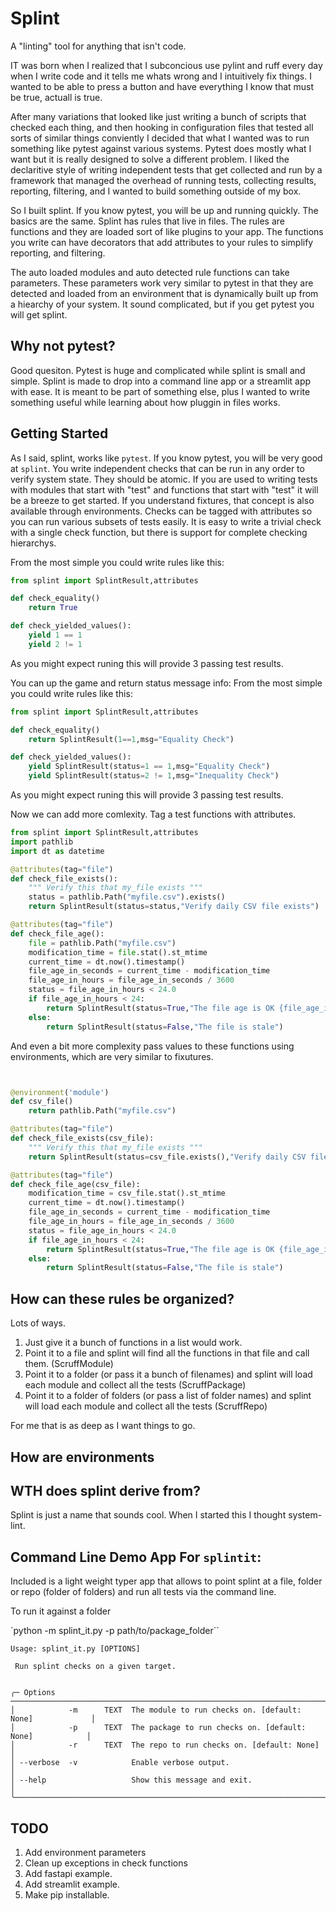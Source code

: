# Splint

A "linting" tool for anything that isn't code.

IT was born when I realized that I subconcious  use pylint and ruff every day when I write code and it tells me whats wrong and I intuitively fix things.  I wanted to be able to press a button and have everything I know that must be true, actuall is true.

After many variations that looked like just writing a bunch of scripts that checked each thing, and then hooking in configuration files that tested all sorts of similar things conviently I decided that what I wanted was to run something like pytest against various systems.  Pytest does mostly what I want but it is really designed to solve a different problem.  I liked the declaritive style of writing independent tests that get collected and run by a framework that managed the overhead of running tests, collecting results, reporting, filtering, and I wanted to build something outside of my box.

So I built splint.  If you know pytest, you will be up and running quickly.  The basics are the same.  Splint has rules that live in files.  The rules are functions and they are loaded sort of like plugins to your app.  The functions you write can have decorators that add attributes to your rules to simplify reporting, and filtering.

The auto loaded modules and auto detected rule functions can take parameters.  These parameters work very similar to pytest in that they are detected and loaded from an environment that is dynamically built up from a hiearchy of your system.  It sound complicated, but if you get pytest you will get splint.

## Why not pytest?
Good quesiton.  Pytest is huge and complicated while splint is small and simple.  Splint is made to drop into a command line app or a streamlit app with ease.  It is meant to be part of something else, plus I wanted to write something useful while learning about how pluggin in files works.

## Getting Started

As I said, splint, works like `pytest`.  If you know pytest, you will be very good at `splint`. You write independent checks that can be run in any order to verify system state.  They should be atomic.   If you are used to writing tests with modules that start with "test" and functions that start with "test" it will be a breeze to get started. If you understand fixtures, that concept is also available through environments. Checks can be tagged with attributes so you can run various subsets of tests easily.  It is easy to write a trivial check with a single check function, but there is support for complete checking hierarchys.

From the most simple you could write rules like this:
```python
from splint import SplintResult,attributes

def check_equality()
    return True

def check_yielded_values():
    yield 1 == 1
    yield 2 != 1
```

As you might expect runing this will provide 3 passing test results.

You can up the game and return status message info:
From the most simple you could write rules like this:
```python
from splint import SplintResult,attributes

def check_equality()
    return SplintResult(1==1,msg="Equality Check")

def check_yielded_values():
    yield SplintResult(status=1 == 1,msg="Equality Check")
    yield SplintResult(status=2 != 1,msg="Inequality Check")
```

As you might expect runing this will provide 3 passing test results.

Now we can add more comlexity.  Tag a test functions with attributes.
```python
from splint import SplintResult,attributes
import pathlib
import dt as datetime

@attributes(tag="file")
def check_file_exists():
    """ Verify this that my_file exists """
    status = pathlib.Path("myfile.csv").exists()
    return SplintResult(status=status,"Verify daily CSV file exists")

@attributes(tag="file")
def check_file_age():
    file = pathlib.Path("myfile.csv")
    modification_time = file.stat().st_mtime
    current_time = dt.now().timestamp()
    file_age_in_seconds = current_time - modification_time
    file_age_in_hours = file_age_in_seconds / 3600
    status = file_age_in_hours < 24.0
    if file_age_in_hours < 24:
        return SplintResult(status=True,"The file age is OK {file_age_in_hours}")
    else:
        return SplintResult(status=False,"The file is stale")
```

And even a bit more complexity pass values to these functions using environments, which are very similar to fixutures.

```python


@environment('module')
def csv_file()
    return pathlib.Path("myfile.csv")

@attributes(tag="file")
def check_file_exists(csv_file):
    """ Verify this that my_file exists """
    return SplintResult(status=csv_file.exists(),"Verify daily CSV file exists")

@attributes(tag="file")
def check_file_age(csv_file):
    modification_time = csv_file.stat().st_mtime
    current_time = dt.now().timestamp()
    file_age_in_seconds = current_time - modification_time
    file_age_in_hours = file_age_in_seconds / 3600
    status = file_age_in_hours < 24.0
    if file_age_in_hours < 24:
        return SplintResult(status=True,"The file age is OK {file_age_in_hours}")
    else:
        return SplintResult(status=False,"The file is stale")
```

## How can these rules be organized?

Lots of ways.

1) Just give it a bunch of functions in a list would work.
2) Point it to a file and splint will find all the functions in that file and call them. (ScruffModule)
3) Point it to a folder (or pass it a bunch of filenames) and splint will load each module and collect all the tests (ScruffPackage)
4) Point it to a folder of folders (or pass a list of folder names) and splint will load each module and collect all the tests (ScruffRepo)

For me that is as deep as I want things to go.

## How are environments

## WTH does splint derive from?

Splint is just a name that sounds cool.  When I started this I thought system-lint.

## Command Line Demo App For `splintit`:

Included is a light weight typer app that allows to point splint at a file, folder or repo (folder of folders) and run all tests via the command line.

To run it against a folder

`python -m splint_it.py -p path/to/package_folder``


```text
Usage: splint_it.py [OPTIONS]

 Run splint checks on a given target.


╭─ Options ─────────────────────────────────────────────────────────────────────────╮
│            -m      TEXT  The module to run checks on. [default: None]             │
│            -p      TEXT  The package to run checks on. [default: None]            │
│            -r      TEXT  The repo to run checks on. [default: None]               │
│ --verbose  -v            Enable verbose output.                                   │
│ --help                   Show this message and exit.                              │
╰───────────────────────────────────────────────────────────────────────────────────╯
```

## TODO
1. Add environment parameters
2. Clean up exceptions in check functions
3. Add fastapi example.
4. Add streamlit example.
5. Make pip installable.